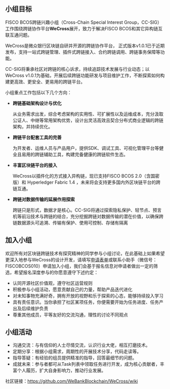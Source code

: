 
## 小组目标

FISCO BCOS跨链兴趣小组（Cross-Chain Special Interest Group，CC-SIG）工作围绕跨链协作平台**WeCross**展开，致力于解决FISCO BCOS和其它异构链互联互通问题。

WeCross是微众银行区块链自研并开源的跨链协作平台， 正式版本v1.0.1已于近期发布，支持一站式跨链管理、插件式跨链接入、合约跨链调用、跨链事务保障等功能。

CC-SIG将秉承社区对跨链的核心诉求，持续追踪技术发展与行业动态；以WeCross v1.0.1为基础，开展后续跨链功能研发与项目维护工作，不断探索如何构建更高效、更安全、更易用的跨链平台。

小组重点工作包括以下几个方向：

- **跨链基础架构设计与优化**

  从业务需求出发，综合考虑架构的实用性、可扩展性以及运维成本，充分汲取公证人、中继等常用架构优势，设计出灵活高效且契合分布式商业逻辑的跨链架构，并持续优化。

- **跨链平台配套工具的完善**

  为开发者、运维人员与产品用户，提供SDK、调试工具、可视化管理平台等健全且易用的跨链辅助工具，构建完备健康的跨链软件生态。

- **丰富区块链平台的接入**

  WeCross以插件化的方式接入异构链，现已支持FISCO BCOS 2.0（含国密版）和 Hyperledger Fabric 1.4 ，未来将会支持更多国内外区块链平台的跨链互通。

- **跨链对数据传输的延展作用探索**

  跨链只是形式，数据才是核心。CC-SIG将通过探索隐私保护、轻节点、预言机等前沿技术与跨链的结合，充分挖掘跨链对数据传输的潜在价值，以确保跨链数据源头可追溯、传输有保护、使用可控制、存储有隔离

## 加入小组

欢迎所有对区块链跨链技术有探究精神的同学参与小组讨论，在此基础上如果希望更深入地参与WeCross的设计开发，请填写[申请表单](https://wj.qq.com/s2/7773399/ee41)或联系小助手（微信号：FISCOBCOS010）申请加入小组，我们会基于报名信息对申请者做出一定的筛选，希望报名深度参与的你愿意遵守下述约定：

- 认同开源社区价值观，遵守社区运营规则
- 积极参与小组活动，愿意贡献自己的力量，帮助产品迭代进化
- 对未知事物充满好奇，拥有开放的视野和乐于探索的心态，能够持续投入学习
- 具有责任意识。当你承担了社区某项任务，你便需要开始为任务进度、任务产出及后续维护负责
- 尊重其他成员，平等友好的交流沟通，理性的讨论不同观点

## 小组活动

* 沟通交流：与有信仰的人士尽情交流，认识行业大佬，相互打磨技术。
* 定期分享：根据小组需求，周期性的开展技术分享，代码走读等。
* 指导答疑：有经验的组员提供精准的指导，回答最细节的问题。
* 成就未来：参与者都可从Task列表中领取任务进行开发，成为核心贡献者，丰富个人履历，扩大自身影响力，推动行业发展。

社区链接：https://github.com/WeBankBlockchain/WeCross/wiki